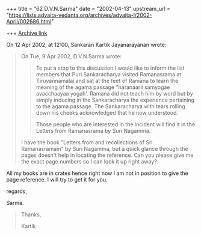 +++
title = "62 D.V.N.Sarma"
date = "2002-04-13"
upstream_url = "https://lists.advaita-vedanta.org/archives/advaita-l/2002-April/002686.html"

+++
[Archive link](https://lists.advaita-vedanta.org/archives/advaita-l/2002-April/002686.html)

On 12 Apr 2002, at 12:00,  Sankaran Kartik Jayanarayanan wrote:

> On Tue, 9 Apr 2002, D.V.N.Sarma wrote:
>
> > To put a stop to this discussion I would like to inform the list
> > members that Puri Sankaracharya visited Ramanasrama at
> > Tiruvannamalai and sat at the feet of Ramana to learn the
> > meaning of the agama passage "haranaarii samyogae avacchaayaa
> > yogah'. Ramana did not teach him by word but by simply inducing
> > in the Sankaracharya the experience pertaining to the agama
> > passage. The Sankaracharya with tears rolling down his cheeks
> > acknowledged that he now understood.
> >
> > Those people who are interested in the incident will find it in the
> > Letters from Ramanasrama by Suri Nagamma.
> >
>
> I have the book "Letters from and recollections of Sri Ramanasramam" by
> Suri Nagamma, but a quick glance through the pages doesn't help in
> locating the reference. Can you please give me the exact page numbers so I
> can look it up right away?
>
All my books are in crates hence right now I am not in position to
give the page reference. I will try to get it for you.

regards,

Sarma.
> Thanks,
>
> Kartik
>


